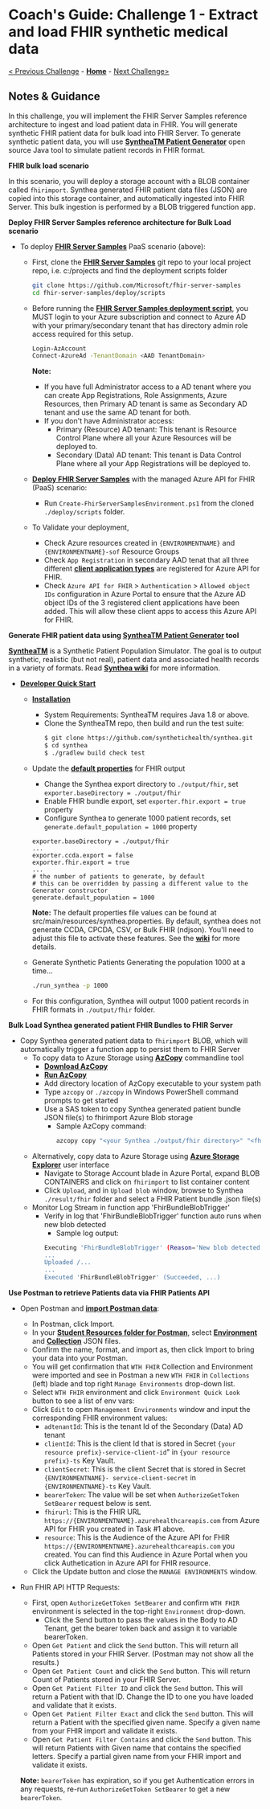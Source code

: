 # Coach's Guide: Challenge 1 - Extract and load FHIR synthetic medical data

[< Previous Challenge](./Solution00.md) - **[Home](./readme.md)** - [Next Challenge>](./Solution02.md)

## Notes & Guidance

In this challenge, you will implement the FHIR Server Samples reference architecture to ingest and load patient data in FHIR.  You will generate synthetic FHIR patient data for bulk load into FHIR Server.  To generate synthetic patient data, you will use **[SyntheaTM Patient Generator](https://github.com/synthetichealth/synthea#syntheatm-patient-generator)** open source Java tool to simulate patient records in FHIR format.  

**FHIR bulk load scenario**

In this scenario, you will deploy a storage account with a BLOB container called `fhirimport`.  Synthea generated FHIR patient data files (JSON) are copied into this storage container, and automatically ingested into FHIR Server.  This bulk ingestion is performed by a BLOB triggered function app.

**Deploy FHIR Server Samples reference architecture for Bulk Load scenario**
- To deploy **[FHIR Server Samples](https://github.com/microsoft/fhir-server-samples)** PaaS scenario (above):
    - First, clone the **[FHIR Server Samples](https://github.com/microsoft/fhir-server-samples)** git repo to your local project repo, i.e. c:/projects and find the deployment scripts folder
        ```bash
        git clone https://github.com/Microsoft/fhir-server-samples
        cd fhir-server-samples/deploy/scripts
        ```
    - Before running the **[FHIR Server Samples deployment script](https://github.com/microsoft/fhir-server-samples/blob/master/deploy/scripts/Create-FhirServerSamplesEnvironment.ps1)**, you MUST login to your Azure subscription and connect to Azure AD with your primary/secondary tenant that has directory admin role access required for this setup.
        ```bash
        Login-AzAccount
        Connect-AzureAd -TenantDomain <AAD TenantDomain>
        ```
        **Note:**
        - If you have full Administrator access to a AD tenant where you can create App Registrations, Role Assignments, Azure Resources, then Primary AD tenant is same as Secondary AD tenant and use the same AD tenant for both.
        - If you don't have Administrator access:
            - Primary (Resource) AD tenant: This tenant is Resource Control Plane where all your Azure Resources will be deployed to.
            - Secondary (Data) AD tenant: This tenant is Data Control Plane where all your App Registrations will be deployed to.
            
    - **[Deploy FHIR Server Samples](https://github.com/microsoft/fhir-server-samples#deployment)** with the managed Azure API for FHIR (PaaS) scenario:
        - Run `Create-FhirServerSamplesEnvironment.ps1` from the cloned `./deploy/scripts` folder.
    - To Validate your deployment, 
        - Check Azure resources created in `{ENVIRONMENTNAME}` and `{ENVIRONMENTNAME}-sof` Resource Groups
        - Check `App Registration` in secondary AAD tenat that all three different **[client application types](https://docs.microsoft.com/en-us/azure/healthcare-apis/fhir-app-registration)** are registered for Azure API for FHIR.
        - Check `Azure API for FHIR` > `Authentication` > `Allowed object IDs` configuration in Azure Portal to ensure that the Azure AD object IDs of the 3 registered client applications have been added. This will allow these client apps to access this Azure API for FHIR.


**Generate FHIR patient data using **[SyntheaTM Patient Generator](https://github.com/synthetichealth/synthea#syntheatm-patient-generator)** tool**

**[SyntheaTM](https://github.com/synthetichealth/synthea#syntheatm-patient-generator)** is a Synthetic Patient Population Simulator. The goal is to output synthetic, realistic (but not real), patient data and associated health records in a variety of formats.  Read **[Synthea wiki](https://github.com/synthetichealth/synthea/wiki)** for more information.
- **[Developer Quick Start](https://github.com/synthetichealth/synthea#developer-quick-start)**
    - **[Installation](https://github.com/synthetichealth/synthea#installation)**
        - System Requirements: SyntheaTM requires Java 1.8 or above.
        - Clone the SyntheaTM repo, then build and run the test suite:
            ```bash
            $ git clone https://github.com/synthetichealth/synthea.git
            $ cd synthea
            $ ./gradlew build check test
            ```
    - Update the **[default properties](https://github.com/synthetichealth/synthea#changing-the-default-properties)** for FHIR output
        - Change the Synthea export directory to `./output/fhir`, set `exporter.baseDirectory = ./output/fhir`
        - Enable FHIR bundle export, set `exporter.fhir.export = true` property
        - Configure Synthea to generate 1000 patient records, set `generate.default_population = 1000` property
        ```properties
        exporter.baseDirectory = ./output/fhir
        ...
        exporter.ccda.export = false
        exporter.fhir.export = true
        ...
        # the number of patients to generate, by default
        # this can be overridden by passing a different value to the Generator constructor
        generate.default_population = 1000
        ```
        
        **Note:** The default properties file values can be found at src/main/resources/synthea.properties. By default, synthea does not generate CCDA, CPCDA, CSV, or Bulk FHIR (ndjson). You'll need to adjust this file to activate these features. See the **[wiki](https://github.com/synthetichealth/synthea/wiki)** for more details.
    - Generate Synthetic Patients
        Generating the population 1000 at a time...
        ```bash
        ./run_synthea -p 1000
        ```
    - For this configuration, Synthea will output 1000 patient records in FHIR formats in `./output/fhir` folder.

**Bulk Load Synthea generated patient FHIR Bundles to FHIR Server**
- Copy Synthea generated patient data to `fhirimport` BLOB, which will automatically trigger a function app to persist them to FHIR Server 
    - To copy data to Azure Storage using **[AzCopy](https://docs.microsoft.com/en-us/azure/storage/common/storage-use-azcopy-v10)** commandline tool
        - **[Download AzCopy](https://docs.microsoft.com/en-us/azure/storage/common/storage-use-azcopy-v10#download-azcopy)**
        - **[Run AzCopy](https://docs.microsoft.com/en-us/azure/storage/common/storage-use-azcopy-v10#run-azcopy)**
        - Add directory location of AzCopy executable to your system path
        - Type `azcopy` or `./azcopy` in Windows PowerShell command prompts to get started
        - Use a SAS token to copy Synthea generated patient bundle JSON file(s) to fhirimport Azure Blob storage
            - Sample AzCopy command:
               ```bash
               azcopy copy "<your Synthea ./output/fhir directory>" "<fhirimport blob container URL appended with SAS token>"
               ```
    - Alternatively, copy data to Azure Storage using **[Azure Storage Explorer](https://docs.microsoft.com/en-us/azure/storage/blobs/storage-quickstart-blobs-storage-explorer#upload-blobs-to-the-container)** user interface
        - Navigate to Storage Account blade in Azure Portal, expand BLOB CONTAINERS and click on `fhirimport` to list container content
        - Click `Upload`, and in `Upload blob` window, browse to Synthea `./result/fhir` folder and select a FHIR Patient bundle .json file(s)
    - Monitor Log Stream in function app 'FhirBundleBlobTrigger'
        - Verify in log that 'FhirBundleBlobTrigger' function auto runs when new blob detected
            - Sample log output:
            ```bash
            Executing 'FhirBundleBlobTrigger' (Reason='New blob detected...)...
            ...
            Uploaded /...
            ...
            Executed 'FhirBundleBlobTrigger' (Succeeded, ...)
            ```
**Use Postman to retrieve Patients data via FHIR Patients API**
- Open Postman and **[import Postman data](https://learning.postman.com/docs/getting-started/importing-and-exporting-data/)**: 
    - In Postman, click Import.
    - In your **[Student Resources folder for Postman](../Student/Resources/Postman)**, select **[Environment](../Student/Resources/Postman/WTHFHIR.postman_environment.json)** and **[Collection](../Student/Resources/Postman/WTHFHIR.postman_collection.json)** JSON files.
    - Confirm the name, format, and import as, then click Import to bring your data into your Postman.
    - You will get confirmation that `WTH FHIR` Collection and Environment were imported and see in Postman a new `WTH FHIR` in `Collections` (left) blade and top right `Manage Environments` drop-down list.
   - Select `WTH FHIR` environment and click `Environment Quick Look` button to see a list of env vars: 
    - Click `Edit` to open `Management Environments` window and input the corresponding FHIR environment values:
        - `adtenantId`: This is the tenant Id of the Secondary (Data) AD tenant
        - `clientId`: This is the client Id that is stored in Secret `{your resource prefix}-service-client-id`" in `{your resource prefix}-ts` Key Vault.
        - `clientSecret`: This is the client Secret that is stored in Secret `{ENVIRONMENTNAME}- service-client-secret` in `{ENVIRONMENTNAME}-ts` Key Vault.
        - `bearerToken`: The value will be set when `AuthorizeGetToken SetBearer` request below is sent.
        - `fhirurl`: This is the FHIR URL `https://{ENVIRONMENTNAME}.azurehealthcareapis.com` from Azure API for FHIR you created in Task #1 above.
        - `resource`: This is the Audience of the Azure API for FHIR `https://{ENVIRONMENTNAME}.azurehealthcareapis.com` you created. You can find this Audience in Azure Portal when you click Authetication in Azure API for FHIR resource.
    - Click the Update button and close the `MANAGE ENVIRONMENTS` window.
- Run FHIR API HTTP Requests:
    - First, open `AuthorizeGetToken SetBearer` and confirm `WTH FHIR` environment is selected in the top-right `Environment` drop-down. 
        - Click the Send button to pass the values in the Body to AD Tenant, get the bearer token back and assign it to variable bearerToken.
    - Open `Get Patient` and click the `Send` button. This will return all Patients stored in your FHIR Server. (Postman may not show all the results.)
    - Open `Get Patient Count` and click the `Send` button.  This will return Count of Patients stored in your FHIR Server.  
    - Open `Get Patient Filter ID` and click the `Send` button.  This will return a Patient with that ID. Change the ID to one you have loaded and validate that it exists.
    - Open `Get Patient Filter Exact` and click the `Send` button.  This will return a Patient with the specified given name. Specify a given name from your FHIR import and validate it exists.
    - Open `Get Patient Filter Contains` and click the `Send` button.  This will return Patients with Given name that contains the specified letters. Specify a partial given name from your FHIR import and validate it exists.
    
    **Note:** `bearerToken` has expiration, so if you get Authentication errors in any requests, re-run `AuthorizeGetToken SetBearer` to get a new `bearerToken`.



